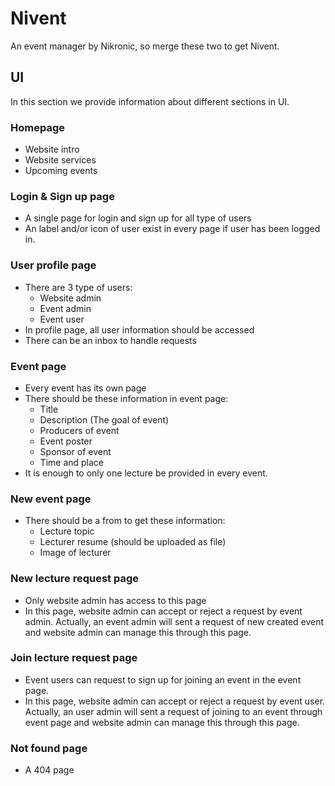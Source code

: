 # Nivent
An event manager by Nikronic, so merge these two to get Nivent.

## UI
In this section we provide information about different sections in UI.

### Homepage
  - Website intro
  - Website services
  - Upcoming events

### Login & Sign up page
  - A single page for login and sign up for all type of users
  - An label and/or icon of user exist in every page if user has been logged in.

### User profile page
  - There are 3 type of users:
    - Website admin
    - Event admin
    - Event user
  - In profile page, all user information should be accessed
  - There can be an inbox to handle requests

### Event page
  - Every event has its own page
  - There should be these information in event page:
    - Title
    - Description (The goal of event)
    - Producers of event
    - Event poster
    - Sponsor of event
    - Time and place
  - It is enough to only one lecture be provided in every event.
  
### New event page
  - There should be a from to get these information:
    - Lecture topic
    - Lecturer resume (should be uploaded as file)
    - Image of lecturer
    
### New lecture request page
  - Only website admin has access to this page
  - In this page, website admin can accept or reject a request by event admin. Actually, an event admin will sent
  a request of new created event and website admin can manage this through this page.

### Join lecture request page
  - Event users can request to sign up for joining an event in the event page.
  - In this page, website admin can accept or reject a request by event user. Actually, an user admin will sent
  a request of joining to an event through event page and website admin can manage this through this page.
  
### Not found page
  - A 404 page
